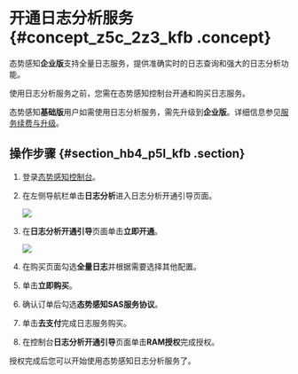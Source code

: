 # 开通日志分析服务 {#concept_z5c_2z3_kfb .concept}

态势感知**企业版**支持全量日志服务，提供准确实时的日志查询和强大的日志分析功能。

使用日志分析服务之前，您需在态势感知控制台开通和购买日志服务。

态势感知**基础版**用户如需使用日志分析服务，需先升级到**企业版**。详细信息参见[服务续费与升级](../../../../intl.zh-CN/产品定价/服务续费与升级.md#section_syq_dcc_zdb)。

## 操作步骤 {#section_hb4_p5l_kfb .section}

1.  登录[态势感知控制台](https://yundun.console.aliyun.com/?spm=5176.2020520001.1011.3.796f4bd3iakMqe&p=sas#/sas/overviews)。
2.  在左侧导航栏单击**日志分析**进入日志分析开通引导页面。

    ![](http://static-aliyun-doc.oss-cn-hangzhou.aliyuncs.com/assets/img/22742/153910884713517_zh-CN.png)

3.  在**日志分析开通引导**页面单击**立即开通**。

    ![](http://static-aliyun-doc.oss-cn-hangzhou.aliyuncs.com/assets/img/22742/153910884713516_zh-CN.png)

4.  在购买页面勾选**全量日志**并根据需要选择其他配置。
5.  单击**立即购买**。
6.  确认订单后勾选**态势感知SAS服务协议**。
7.  单击**去支付**完成日志服务购买。
8.  在控制台**日志分析开通引导**页面单击**RAM授权**完成授权。

授权完成后您可以开始使用态势感知日志分析服务了。

